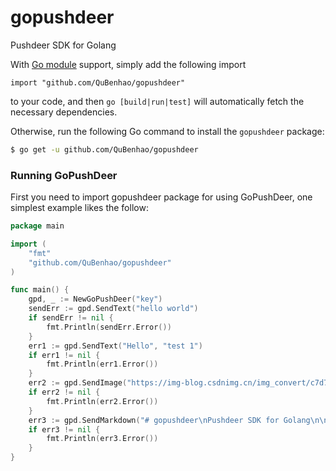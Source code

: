 # gopushdeer
Pushdeer SDK for Golang

With [Go module](https://github.com/golang/go/wiki/Modules) support, simply add the following import

```
import "github.com/QuBenhao/gopushdeer"
```

to your code, and then `go [build|run|test]` will automatically fetch the necessary dependencies.

Otherwise, run the following Go command to install the `gopushdeer` package:

```sh
$ go get -u github.com/QuBenhao/gopushdeer
```

### Running GoPushDeer

First you need to import gopushdeer package for using GoPushDeer, one simplest example likes the follow:

```go
package main

import (
	"fmt"
	"github.com/QuBenhao/gopushdeer"
)

func main() {
	gpd, _ := NewGoPushDeer("key")
	sendErr := gpd.SendText("hello world")
	if sendErr != nil {
		fmt.Println(sendErr.Error())
	}
	err1 := gpd.SendText("Hello", "test 1")
	if err1 != nil {
		fmt.Println(err1.Error())
    }
	err2 := gpd.SendImage("https://img-blog.csdnimg.cn/img_convert/c7d770053270fa13f19582b9bb1b8a64.png", "golang icon")
	if err2 != nil {
		fmt.Println(err2.Error())
    }
	err3 := gpd.SendMarkdown("# gopushdeer\nPushdeer SDK for Golang\n\nWith [Go module](https://github.com/golang/go/wiki/Modules) support, simply add the following import\n\n```\nimport \"github.com/QuBenhao/gopushdeer\"\n```\n\nto your code, and then `go [build|run|test]` will automatically fetch the necessary dependencies.\n\nOtherwise, run the following Go command to install the `gopushdeer` package:\n\n```sh\n$ go get -u github.com/QuBenhao/gopushdeer\n```\n\n### Running GoPushDeer\n\nFirst you need to import gopushdeer package for using GoPushDeer, one simplest example likes the follow:\n\n```go\npackage main\n\nimport (\n\t\"fmt\"\n\t\"github.com/QuBenhao/gopushdeer\"\n)\n\nfunc main() {\n\tgpd, _ := NewGoPushDeer(\"key\")\n\tsendErr := gpd.SendText(\"hello world\")\n\tif sendErr != nil {\n\t\tfmt.Println(sendErr)\n\t}\n}\n```", "README.md")
	if err3 != nil {
		fmt.Println(err3.Error())
    }
}
```